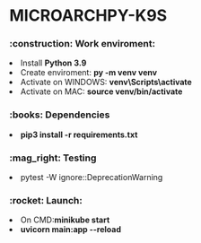 # MICROARCHPY-K9S

<h3>:construction: Work enviroment:</h3>
<li>Install <b>Python 3.9</b></li> 
<li>Create enviroment: <b>py -m venv venv</b></li> 
<li>Activate on WINDOWS: <b>venv\Scripts\activate</b></li>
<li>Activate on MAC: <b>source venv/bin/activate</b></li>
<h3>:books: Dependencies</h3>
<li><b>pip3 install -r requirements.txt</b></li>
<h3>:mag_right: Testing</h3>
<li>pytest -W ignore::DeprecationWarning</b></li>
<h3>:rocket: Launch:</h3>
<li>On CMD:<b>minikube start</b></li>
<li><b>uvicorn main:app --reload</b></li>
